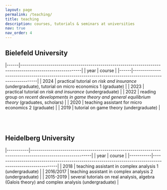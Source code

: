 ```yaml
---
layout: page
permalink: /teaching/
title: teaching
description: courses, tutorials & seminars at universities
nav: true
nav_order: 4
---
```


## Bielefeld University

|------|------------------------------------------------------------------------------------------------------------|
| year | course                                                                                                     |
|------|------------------------------------------------------------------------------------------------------------|
| 2024 | practical tutorial on *risk and insurance* (undergraduate), tutorial on micro economics 1 (graduate)       |
| 2023 | practical tutorial on *risk and insurance* (undergraduate)                                                 |
| 2022 | reading group on *recent developments in game theory and general equilibrium theory* (graduates, scholars) |
| 2020 | teaching assistant for micro economics 2 (graduate)                                                        |
| 2019 | tutorial on game theory (undergraduate)                                                                    |

<div><br> <br></div>

  

## Heidelberg University

|-----------|------------------------------------------------------------------------------------------------------------|
| year      | course                                                                                                     |
|-----------|------------------------------------------------------------------------------------------------------------|
| 2018      | teaching assistant in complex analysis 1 (undergraduate)                                                   |
| 2016/2017 | teaching assistant in complex analysis 2 (undergraduate)                                                   |
| 2015-2019 | several tutorials on real analysis, algebra (Galois theory) and complex analysis (undergraduate)                                                  |
